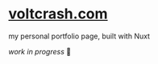 # [voltcrash.com](https://voltcrash.com)

my personal portfolio page, built with Nuxt

*work in progress* 🚧 
